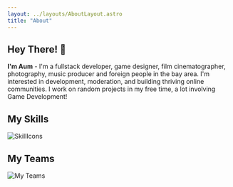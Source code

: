 ```yaml
---
layout: ../layouts/AboutLayout.astro
title: "About"
---
```


## Hey There! 👋
**I'm Aum** - I'm a fullstack developer, game designer, film cinematographer, photography, music producer and foreign people in the bay area. I'm interested in development, moderation, and building thriving online communities. I work on random projects in my free time, a lot involving Game Development!

## My Skills
![SkillIcons](https://skillicons.dev/icons?i=cpp,cs,py,elixir,java,dart,lua,visualstudio,vscode,qt,sublime,angular,react,nextjs,vue,nuxtjs,mysql,docker,nodejs,npm,yarn,pnpm,unreal,unity,ae,pr,ai,ps,au,ableton&theme=light)


## My Teams
![My Teams](https://contrib.rocks/image?repo=tencent/tdesign-react)